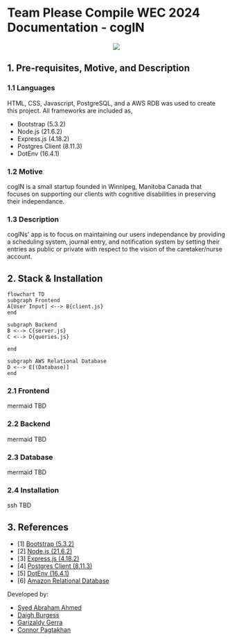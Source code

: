 # Team Please Compile WEC 2024 Documentation - cogIN

<p align="center">
  <img src="https://i.ibb.co/7g2jnQG/Dark-Green-Diamond-Edge-Tech-Computer-Logo.png" />
</p>


## 1. Pre-requisites, Motive, and Description

### 1.1 Languages
HTML, CSS, Javascript, PostgreSQL, and a AWS RDB was used to create this project. All frameworks are included as,

- Bootstrap (5.3.2)
- Node.js (21.6.2)
- Express.js (4.18.2)
- Postgres Client (8.11.3)
- DotEnv (16.4.1)

### 1.2 Motive
cogIN is a small startup founded in Winnipeg, Manitoba Canada that focuses on supporting our clients with cognitive disabilities in preserving their independance.

### 1.3 Description
cogINs' app is to focus on maintaining our users independance by providing a scheduling system, journal entry, and notification system by setting their entries as public or private with respect to the vision of the caretaker/nurse account.


## 2. Stack & Installation

```mermaid
flowchart TD
subgraph Frontend
A[User Input] <--> B{client.js}
end

subgraph Backend
B <--> C{server.js}
C <--> D{queries.js}

end

subgraph AWS Relational Database
D <--> E[(Database)]
end
```

### 2.1 Frontend

mermaid TBD

### 2.2 Backend 

mermaid TBD

### 2.3 Database

mermaid TBD

### 2.4 Installation

ssh TBD

## 3. References

 - [1] [Bootstrap (5.3.2)](https://getbootstrap.com/docs/5.3/getting-started/introduction/)
 - [2] [Node.js (21.6.2)](https://nodejs.org/docs/latest/api/)
 - [3] [Express.js (4.18.2)](https://expressjs.com/en/4x/api.html)
 - [4] [Postgres Client (8.11.3)](https://node-postgres.com/)
 - [5] [DotEnv (16.4.1)](https://www.dotenv.org/docs/)
 - [6] [Amazon Relational Database](https://docs.aws.amazon.com/rds/)

Developed by:
- [Syed Abraham Ahmed](https://www.linkedin.com/in/syed-abraham-ahmed/) 
- [Daigh Burgess](https://www.linkedin.com/in/daigh-burgess/)
- [Garizaldy Gerra](https://www.linkedin.com/in/garizaldygerra/)
- [Connor Pagtakhan](https://www.linkedin.com/in/connor-pagtakhan-5a617b206/)